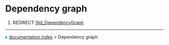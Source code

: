 # Dependency graph
1.  REDIRECT [Std\_DependencyGraph](Std_DependencyGraph.md)



---
![](images/Right_arrow.png) [documentation index](../README.md) > Dependency graph
